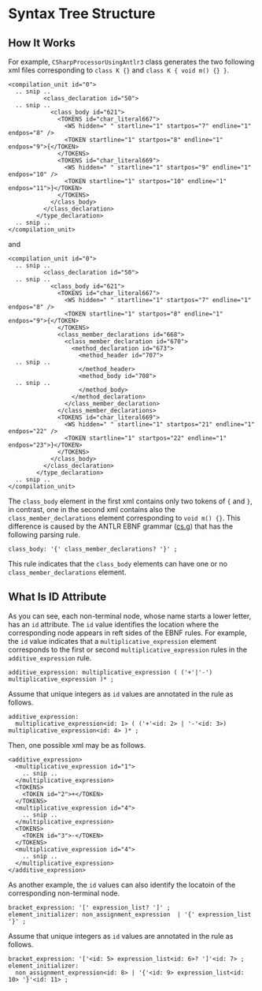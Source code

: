 # Syntax Tree Structure

## How It Works

For example, ```CSharpProcessorUsingAntlr3``` class generates the two following xml files corresponding to ```class K {}``` and ```class K { void m() {} }```.

    <compilation_unit id="0">
      .. snip ..
              <class_declaration id="50">
      .. snip ..
                <class_body id="621">
                  <TOKENS id="char_literal667">
                    <WS hidden=" " startline="1" startpos="7" endline="1" endpos="8" />
                    <TOKEN startline="1" startpos="8" endline="1" endpos="9">{</TOKEN>
                  </TOKENS>
                  <TOKENS id="char_literal669">
                    <WS hidden=" " startline="1" startpos="9" endline="1" endpos="10" />
                    <TOKEN startline="1" startpos="10" endline="1" endpos="11">}</TOKEN>
                  </TOKENS>
                </class_body>
              </class_declaration>
            </type_declaration>
      .. snip ..
    </compilation_unit>

and

    <compilation_unit id="0">
      .. snip ..
              <class_declaration id="50">
      .. snip ..
                <class_body id="621">
                  <TOKENS id="char_literal667">
                    <WS hidden=" " startline="1" startpos="7" endline="1" endpos="8" />
                    <TOKEN startline="1" startpos="8" endline="1" endpos="9">{</TOKEN>
                  </TOKENS>
                  <class_member_declarations id="668">
                    <class_member_declaration id="670">
                      <method_declaration id="673">
                        <method_header id="707">
      .. snip ..
                        </method_header>
                        <method_body id="708">
      .. snip ..
                        </method_body>
                      </method_declaration>
                    </class_member_declaration>
                  </class_member_declarations>
                  <TOKENS id="char_literal669">
                    <WS hidden=" " startline="1" startpos="21" endline="1" endpos="22" />
                    <TOKEN startline="1" startpos="22" endline="1" endpos="23">}</TOKEN>
                  </TOKENS>
                </class_body>
              </class_declaration>
            </type_declaration>
      .. snip ..
    </compilation_unit>

The ```class_body``` element in the first xml contains only two tokens of ```{``` and ```}```,
in contrast, one in the second xml contains also the ```class_member_declarations``` element corresponding to ```void m() {}```.
This difference is caused by the ANTLR EBNF grammar ([cs.g](https://github.com/exKAZUu/Code2Xml/blob/master/Code2Xml.Languages/ANTLRv3/Processors/CSharp/cs.g "cs.g")) that has the following parsing rule.

    class_body: '{' class_member_declarations? '}' ;

This rule indicates that the ```class_body``` elements can have one or no ```class_member_declarations``` element.

## What Is ID Attribute

As you can see, each non-terminal node, whose name starts a lower letter, has an ```id``` attribute.
The ```id``` value identifies the location where the corresponding node appears in reft sides of the EBNF rules.
For example, the ```id``` value indicates that a ```multiplicative_expression``` element corresponds to the first or second ```multiplicative_expression``` rules in the ```additive_expression``` rule.

    additive_expression: multiplicative_expression ( ('+'|'-') multiplicative_expression )* ;

Assume that unique integers as ```id``` values are annotated in the rule as follows.

    additive_expression:
      multiplicative_expression<id: 1> ( ('+'<id: 2> | '-'<id: 3>) multiplicative_expression<id: 4> )* ;
    
Then, one possible xml may be as follows.

    <additive_expression>
      <multiplicative_expression id="1">
        .. snip ..
      </multiplicative_expression>
      <TOKENS>
        <TOKEN id="2">+</TOKEN>
      </TOKENS>
      <multiplicative_expression id="4">
        .. snip ..
      </multiplicative_expression>
      <TOKENS>
        <TOKEN id="3">-</TOKEN>
      </TOKENS>
      <multiplicative_expression id="4">
        .. snip ..
      </multiplicative_expression>
    </additive_expression>

As another example, the ```id``` values can also identify the locatoin of the corresponding non-terminal node.

    bracket_expression: '[' expression_list? ']' ;
    element_initializer: non_assignment_expression  | '{' expression_list '}' ;

Assume that unique integers as ```id``` values are annotated in the rule as follows.

    bracket_expression: '['<id: 5> expression_list<id: 6>? ']'<id: 7> ;
    element_initializer:
      non_assignment_expression<id: 8> | '{'<id: 9> expression_list<id: 10> '}'<id: 11> ;
